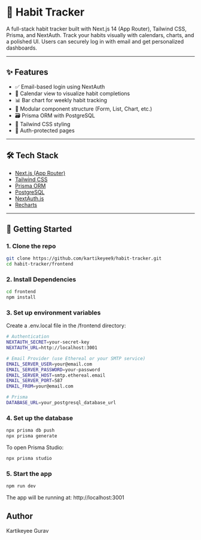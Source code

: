 # 🧠 Habit Tracker

A full-stack habit tracker built with Next.js 14 (App Router), Tailwind CSS, Prisma, and NextAuth. Track your habits visually with calendars, charts, and a polished UI. Users can securely log in with email and get personalized dashboards.

---

## ✨ Features

- ✅ Email-based login using NextAuth
- 📆 Calendar view to visualize habit completions
- 📊 Bar chart for weekly habit tracking
- 🧩 Modular component structure (Form, List, Chart, etc.)
- 🗃️ Prisma ORM with PostgreSQL
- 🎨 Tailwind CSS styling
- 🔐 Auth-protected pages

---

## 🛠️ Tech Stack

- [Next.js (App Router)](https://nextjs.org/)
- [Tailwind CSS](https://tailwindcss.com/)
- [Prisma ORM](https://www.prisma.io/)
- [PostgreSQL](https://www.postgresql.org/)
- [NextAuth.js](https://next-auth.js.org/)
- [Recharts](https://recharts.org/)

---

## 🚀 Getting Started

### 1. Clone the repo

```bash
git clone https://github.com/kartikeyee9/habit-tracker.git
cd habit-tracker/frontend
```

### 2. Install Dependencies 
```bash
cd frontend
npm install
```
### 3. Set up environment variables
Create a .env.local file in the /frontend directory: 
```bash
# Authentication
NEXTAUTH_SECRET=your-secret-key
NEXTAUTH_URL=http://localhost:3001

# Email Provider (use Ethereal or your SMTP service)
EMAIL_SERVER_USER=your@email.com
EMAIL_SERVER_PASSWORD=your-password
EMAIL_SERVER_HOST=smtp.ethereal.email
EMAIL_SERVER_PORT=587
EMAIL_FROM=your@email.com

# Prisma
DATABASE_URL=your_postgresql_database_url
```
### 4. Set up the database
```bash
npx prisma db push
npx prisma generate
```
To open Prisma Studio: 
```bash
npx prisma studio
```

### 5. Start the app
```bash
npm run dev
```
The app will be running at: 
http://localhost:3001

## Author
Kartikeyee Gurav
